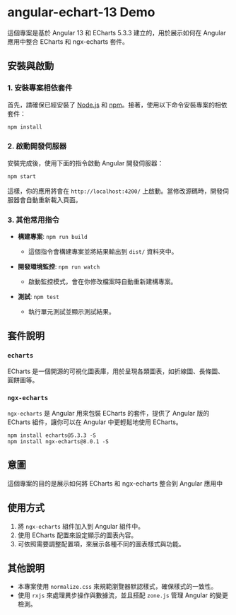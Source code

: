 

# angular-echart-13 Demo

這個專案是基於 Angular 13 和 ECharts 5.3.3 建立的，用於展示如何在 Angular 應用中整合 ECharts 和 ngx-echarts 套件。


## 安裝與啟動

### 1. 安裝專案相依套件
首先，請確保已經安裝了 [Node.js](https://nodejs.org/) 和 [npm](https://www.npmjs.com/)。接著，使用以下命令安裝專案的相依套件：

```bash
npm install
```

### 2. 啟動開發伺服器
安裝完成後，使用下面的指令啟動 Angular 開發伺服器：

```bash
npm start
```

這樣，你的應用將會在 `http://localhost:4200/` 上啟動。當修改源碼時，開發伺服器會自動重新載入頁面。

### 3. 其他常用指令

- **構建專案**: `npm run build`
  - 這個指令會構建專案並將結果輸出到 `dist/` 資料夾中。

- **開發環境監控**: `npm run watch`
  - 啟動監控模式，會在你修改檔案時自動重新建構專案。

- **測試**: `npm test`
  - 執行單元測試並顯示測試結果。

## 套件說明

### `echarts`
ECharts 是一個開源的可視化圖表庫，用於呈現各類圖表，如折線圖、長條圖、圓餅圖等。

### `ngx-echarts`
`ngx-echarts` 是 Angular 用來包裝 ECharts 的套件，提供了 Angular 版的 ECharts 組件，讓你可以在 Angular 中更輕鬆地使用 ECharts。


```
npm install echarts@5.3.3 -S
npm install ngx-echarts@8.0.1 -S
```


## 意圖

這個專案的目的是展示如何將 ECharts 和 ngx-echarts 整合到 Angular 應用中

## 使用方式

1. 將 `ngx-echarts` 組件加入到 Angular 組件中。
2. 使用 ECharts 配置來設定顯示的圖表內容。
3. 可依照需要調整配置項，來展示各種不同的圖表樣式與功能。

## 其他說明

- 本專案使用 `normalize.css` 來規範瀏覽器默認樣式，確保樣式的一致性。
- 使用 `rxjs` 來處理異步操作與數據流，並且搭配 `zone.js` 管理 Angular 的變更檢測。

```
